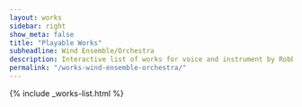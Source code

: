 ```yaml
---
layout: works
sidebar: right
show_meta: false
title: "Playable Works"
subheadline: Wind Ensemble/Orchestra
description: Interactive list of works for voice and instrument by Robby Good.
permalink: "/works-wind-ensemble-orchestra/"
---
```


{% include _works-list.html %}